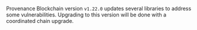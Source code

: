 Provenance Blockchain version `v1.22.0` updates several libraries to address some vulnerabilities.  Upgrading to this version will be done with a coordinated chain upgrade.
